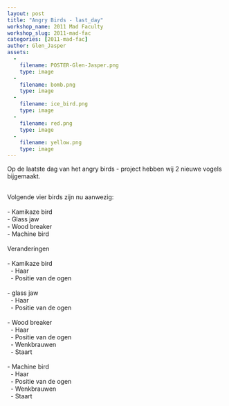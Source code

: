 ```yaml
---
layout: post
title: "Angry Birds - last_day"
workshop_name: 2011 Mad Faculty
workshop_slug: 2011-mad-fac
categories: [2011-mad-fac]
author: Glen_Jasper 
assets:
  -
    filename: POSTER-Glen-Jasper.png
    type: image
  -
    filename: bomb.png
    type: image
  -
    filename: ice_bird.png
    type: image
  -
    filename: red.png
    type: image
  -
    filename: yellow.png
    type: image
---
```

Op de laatste dag van het angry birds - project hebben wij 2 nieuwe vogels bijgemaakt.<div><br /><div>Volgende vier birds zijn nu aanwezig:<br /><div><br /></div><div>- Kamikaze bird&nbsp;</div><div>- Glass jaw</div><div>- Wood breaker&nbsp;</div><div>- Machine bird</div></div><div><br /></div><div>Veranderingen&nbsp;</div><div><br /></div><div>- Kamikaze bird&nbsp;</div><div>&nbsp; - Haar&nbsp;</div><div>&nbsp; - Positie van de ogen</div><div><br /></div><div><div>- glass jaw&nbsp;</div><div>&nbsp; - Haar&nbsp;</div><div>&nbsp; - Positie van de ogen</div></div><div><br /></div><div><div>- Wood breaker</div><div>&nbsp; - Haar&nbsp;</div><div>&nbsp; - Positie van de ogen</div></div><div>&nbsp; - Wenkbrauwen</div><div>&nbsp; - Staart</div><div><br /></div><div><div>- Machine bird</div><div>&nbsp;&nbsp;- Haar&nbsp;</div><div><div>&nbsp; - Positie van de ogen</div></div><div>&nbsp; - Wenkbrauwen</div><div>&nbsp; - Staart</div></div><div><br /></div></div>
